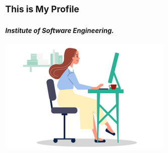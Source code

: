 # This is My Profile <h1>
## *Institute of Software Engineering.* <h2>

![GitHub Logo](assets/images/softE.png)

